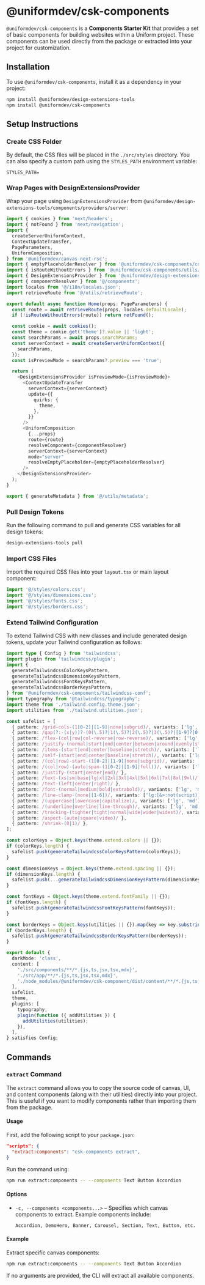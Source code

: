 # @uniformdev/csk-components

`@uniformdev/csk-components` is a **Components Starter Kit** that provides a set of basic components for building websites within a Uniform project. These components can be used directly from the package or extracted into your project for customization.

## Installation

To use `@uniformdev/csk-components`, install it as a dependency in your project:

```bash
npm install @uniformdev/design-extensions-tools
npm install @uniformdev/csk-components
```

## Setup Instructions

### Create CSS Folder

By default, the CSS files will be placed in the `./src/styles` directory. You can also specify a custom path using the `STYLES_PATH` environment variable:

```dotenv
STYLES_PATH=
```

### Wrap Pages with DesignExtensionsProvider

Wrap your page using `DesignExtensionsProvider` from `@uniformdev/design-extensions-tools/components/providers/server`:

```typescript jsx
import { cookies } from 'next/headers';
import { notFound } from 'next/navigation';
import {
  createServerUniformContext,
  ContextUpdateTransfer,
  PageParameters,
  UniformComposition,
} from '@uniformdev/canvas-next-rsc';
import { emptyPlaceholderResolver } from '@uniformdev/csk-components/components/canvas/emptyPlaceholders';
import { isRouteWithoutErrors } from '@uniformdev/csk-components/utils/routing';
import { DesignExtensionsProvider } from '@uniformdev/design-extensions-tools/components/providers/server';
import { componentResolver } from '@/components';
import locales from '@/i18n/locales.json';
import retrieveRoute from '@/utils/retrieveRoute';

export default async function Home(props: PageParameters) {
  const route = await retrieveRoute(props, locales.defaultLocale);
  if (!isRouteWithoutErrors(route)) return notFound();

  const cookie = await cookies();
  const theme = cookie.get('theme')?.value || 'light';
  const searchParams = await props.searchParams;
  const serverContext = await createServerUniformContext({
    searchParams,
  });
  const isPreviewMode = searchParams?.preview === 'true';

  return (
    <DesignExtensionsProvider isPreviewMode={isPreviewMode}>
      <ContextUpdateTransfer
        serverContext={serverContext}
        update={{
          quirks: {
            theme,
          },
        }}
      />
      <UniformComposition
        {...props}
        route={route}
        resolveComponent={componentResolver}
        serverContext={serverContext}
        mode="server"
        resolveEmptyPlaceholder={emptyPlaceholderResolver}
      />
    </DesignExtensionsProvider>
  );
}

export { generateMetadata } from '@/utils/metadata';

```
### Pull Design Tokens

Run the following command to pull and generate CSS variables for all design tokens:

```bash
design-extensions-tools pull
```

### Import CSS Files

Import the required CSS files into your `layout.tsx` or main layout component:

```jsx
import '@/styles/colors.css';
import '@/styles/dimensions.css';
import '@/styles/fonts.css';
import '@/styles/borders.css';
```

### Extend Tailwind Configuration

To extend Tailwind CSS with new classes and include generated design tokens, update your Tailwind configuration as follows:

```typescript
import type { Config } from 'tailwindcss';
import plugin from 'tailwindcss/plugin';
import {
  generateTailwindcssColorKeysPattern,
  generateTailwindcssDimensionKeysPattern,
  generateTailwindcssFontKeysPattern,
  generateTailwindcssBorderKeysPattern,
} from '@uniformdev/csk-components/tailwindcss-conf';
import typography from '@tailwindcss/typography';
import theme from './tailwind.config.theme.json';
import utilities from './tailwind.utilities.json';

const safelist = [
  { pattern: /grid-cols-(1[0-2]|[1-9]|none|subgrid)/, variants: ['lg', 'md'] },
  { pattern: /gap(?:-(x|y))?-(0(\.5)?|1(\.5)?|2(\.5)?|3(\.5)?|[1-9]?[0-9]|px)/, variants: ['lg', 'md'] },
  { pattern: /flex-(col|row|col-reverse|row-reverse)/, variants: ['lg', 'md'] },
  { pattern: /justify-(normal|start|end|center|between|around|evenly|stretch)/, variants: ['lg', 'md'] },
  { pattern: /items-(start|end|center|baseline|stretch)/, variants: ['lg', 'md'] },
  { pattern: /self-(start|end|center|baseline|stretch)/, variants: ['lg', 'md'] },
  { pattern: /(col|row)-start-(1[0-2]|[1-9]|none|subgrid)/, variants: ['lg', 'md'] },
  { pattern: /(col|row)-(auto|span-(1[0-2]|[1-9]|full))/, variants: ['lg', 'md'] },
  { pattern: /justify-(start|center|end)/ },
  { pattern: /text-(xs|sm|base|lg|xl|2xl|3xl|4xl|5xl|6xl|7xl|8xl|9xl)/, variants: ['lg', 'md'] },
  { pattern: /text-(left|center|right)/ },
  { pattern: /font-(normal|medium|bold|extrabold)/, variants: ['lg', 'md'] },
  { pattern: /line-clamp-(none|[1-6])/, variants: ['lg:[&>:not(script)]', 'md:[&>:not(script)]', '[&>:not(script)]'] },
  { pattern: /(uppercase|lowercase|capitalize)/, variants: ['lg', 'md'] },
  { pattern: /(underline|overline|line-through)/, variants: ['lg', 'md'] },
  { pattern: /tracking-(tighter|tight|normal|wide|wider|widest)/, variants: ['lg', 'md'] },
  { pattern: /aspect-(auto|square|video)/ },
  { pattern: /shrink-(0|1)/ },
];

const colorKeys = Object.keys(theme.extend.colors || {});
if (colorKeys.length) {
  safelist.push(generateTailwindcssColorKeysPattern(colorKeys));
}

const dimensionKeys = Object.keys(theme.extend.spacing || {});
if (dimensionKeys.length) {
  safelist.push(...generateTailwindcssDimensionKeysPattern(dimensionKeys));
}

const fontKeys = Object.keys(theme.extend.fontFamily || {});
if (fontKeys.length) {
  safelist.push(generateTailwindcssFontKeysPattern(fontKeys));
}

const borderKeys = Object.keys(utilities || {}).map(key => key.substring(1));
if (borderKeys.length) {
  safelist.push(generateTailwindcssBorderKeysPattern(borderKeys));
}

export default {
  darkMode: 'class',
  content: [
    './src/components/**/*.{js,ts,jsx,tsx,mdx}',
    './src/app/**/*.{js,ts,jsx,tsx,mdx}',
    './node_modules/@uniformdev/csk-component/dist/content/**/*.{js,ts,jsx,tsx,mdx}',
  ],
  safelist,
  theme,
  plugins: [
    typography,
    plugin(function ({ addUtilities }) {
      addUtilities(utilities);
    }),
  ],
} satisfies Config;

```

## Commands

### `extract` Command

The `extract` command allows you to copy the source code of canvas, UI, and content components (along with their utilities) directly into your project. This is useful if you want to modify components rather than importing them from the package.

#### Usage

First, add the following script to your `package.json`:

```json
"scripts": {
  "extract:components": "csk-components extract",
}
```

Run the command using:

```bash
npm run extract:components -- --components Text Button Accordion
```

#### Options

- `-c, --components <components...>` – Specifies which canvas components to extract. Example components include:
  
  ```
  Accordion, DemoHero, Banner, Carousel, Section, Text, Button, etc.
  ```

#### Example

Extract specific canvas components:

```bash
npm run extract:components -- --components Text Button Accordion
```

If no arguments are provided, the CLI will extract all available components.